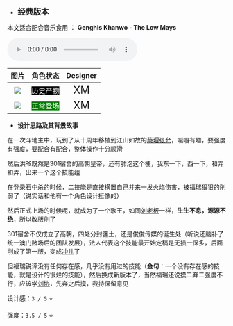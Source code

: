 * **<font size="4">经典版本</font>**

本文适合配合音乐食用 ： **Genghis Khanwo - The Low Mays**

![type:audio](./GenghisKhanwo.mp3)

|         图片          | 角色状态                                           |         Designer         |
|:-------------------:|---------------------------------------------------|:------------------------:|
| ![](pic/05/old.png) | <font style="background: black" color = white size = "3">历史产物</font> | <font size="5">XM</font> |
| ![](pic/05/x05.png) | <font style="background: green" color = white size = "3">正常登场</font> |            <font size="5">XM</font>|

* **设计思路及其背景故事**

在一次斗地主中，玩到了从十周年移植到江山如故的[蔡瑁张允](https://wiki.biligame.com/sgs/%E8%94%A1%E7%91%81%E5%BC%A0%E5%85%81)，嘎嘎有趣，要强度有强度，要配合有配合，整体操作十分顺滑

然后洪爷既然是301宿舍的高朝皇帝，还有肺泡这个梗，我东一下，西一下，和弄和弄，出来一个这个技能组

在登录石中杀的时候，二技能是直接横置自己并来一发火焰伤害，被福瑞狠狠的削弱了（说实话和他有一个角色设计挺像的）

然后正式上场的时候呢，就成为了一个歌王，如同[刘老板](https://wiki.biligame.com/msgs/%E5%88%98%E7%84%89)一样，**生生不息，源源不绝**，所以改版削了

301宿舍不仅成立了高朝，四处分封疆土，还是俊俊传媒的诞生处（听说还脑补了统一澳门赌场后的团队发展），法人代表这个技能最开始定稿是无损一保多，后面削成了第一版，变成[冲儿](https://wiki.biligame.com/msgs/%E6%9B%B9%E5%86%B2)了

但福瑞锐评没有任何存在感，几乎没有用过的技能（**金句**：一个没有存在感的技能，就是设计的很烂的技能），然后换成新版本了，当然福瑞还说摸二弃二强度不行，应该学[刘协](https://wiki.biligame.com/msgs/%E5%88%98%E5%8D%8F)，先弃之后摸，我持保留意见



设计感：``3 / 5`` ⭐

强度：``3.5 / 5`` ⭐